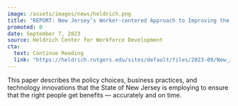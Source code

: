```yaml
---
image: /assets/images/news/heldrich.png
title: "REPORT: New Jersey’s Worker-centered Approach to Improving the Administration of Unemployment Insurance"
promoted: 0
date: September 7, 2023
source: Heldrich Center for Workforce Development
cta:
  text: Continue Reading
  link: "https://heldrich.rutgers.edu/sites/default/files/2023-09/New_Jersey%E2%80%99s_Worker-centered_Approach_to_Improving_the_Administration_of_Unemployment_Insurance.pdf"
---
```


This paper describes the policy choices, business practices, and technology innovations that the State of New Jersey is employing to ensure that the right people get benefits — accurately and on time.
